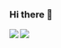 ### Hi there 👋

<!-- [![kokoro-hart's GitHub stats](https://github-readme-stats.vercel.app/api?username=kokoro-hart&theme=transparent&show_icons=true)](https://github.com/kokoro-hart/github-readme-stats)
[![Top Langs](https://github-readme-stats.vercel.app/api/top-langs/?username=kokoro-hart&layout=compact&theme=transparent)](https://github.com/kokoro-hart/github-readme-stats) -->

<a href="https://github.com/kokoro-hart/github-readme-stats">
  <img align="left" src="https://github-readme-stats.vercel.app/api?username=kokoro-hart&theme=transparent&count_private=true&show_icons=true" />
</a>
<a href="https://github.com/kokoro-hart/github-readme-stats">
  <img align="left" src="https://github-readme-stats.vercel.app/api/top-langs/?username=kokoro-hart&theme=transparent" />
</a>

<!--
**kokoro-hart/kokoro-hart** is a ✨ _special_ ✨ repository because its `README.md` (this file) appears on your GitHub profile.
Here are some ideas to get you started:
- 🔭 I’m currently working on ...
- 🌱 I’m currently learning ...
- 👯 I’m looking to collaborate on ...
- 🤔 I’m looking for help with ...
- 💬 Ask me about ...
- 📫 How to reach me: ...
- 😄 Pronouns: ...
- ⚡ Fun fact: ...
-->
